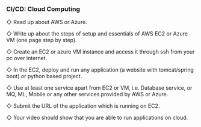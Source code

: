 ### CI/CD: Cloud Computing

◇ Read up about AWS or Azure.

◇ Write up about the steps of setup and essentials of AWS EC2
or Azure VM (one page step by step).

◇ Create an EC2 or azure VM instance and access it through
ssh from your pc over internet.

◇ In the EC2, deploy and run any application (a website with
tomcat/spring boot) or python based project.

◇ Use at least one service apart from EC2 or VM, i.e. Database
service, or MQ, ML, Mobile or any other services provided by
AWS or Azure.

◇ Submit the URL of the application which is running on EC2.

◇ Your video should show that you are able to run applications
on cloud.

